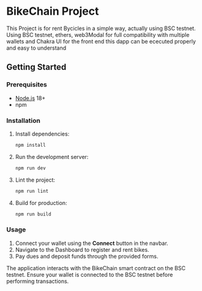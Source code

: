 # BikeChain Project

This Project is for rent Bycicles in a simple way, actually using BSC testnet.
Using BSC testnet, ethers, web3Modal for full compatibility with multiple wallets and Chakra UI for the front end this dapp can be ececuted properly and easy to understand

## Getting Started

### Prerequisites

- [Node.js](https://nodejs.org/) 18+
- npm

### Installation

1. Install dependencies:

   ```bash
   npm install
   ```

2. Run the development server:

   ```bash
   npm run dev
   ```

3. Lint the project:

   ```bash
   npm run lint
   ```

4. Build for production:

   ```bash
   npm run build
   ```

### Usage

1. Connect your wallet using the **Connect** button in the navbar.
2. Navigate to the Dashboard to register and rent bikes.
3. Pay dues and deposit funds through the provided forms.

The application interacts with the BikeChain smart contract on the BSC testnet. Ensure your wallet is connected to the BSC testnet before performing transactions.




